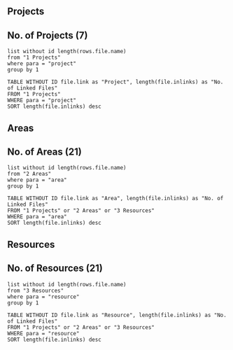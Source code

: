 ## Projects
## No. of Projects (7)
```dataview
list without id length(rows.file.name)
from "1 Projects"
where para = "project"
group by 1
```
```dataview
TABLE WITHOUT ID file.link as "Project", length(file.inlinks) as "No. of Linked Files"
FROM "1 Projects" 
WHERE para = "project"
SORT length(file.inlinks) desc
```

## Areas
## No. of Areas (21)
```dataview
list without id length(rows.file.name)
from "2 Areas"
where para = "area"
group by 1
```
```dataview
TABLE WITHOUT ID file.link as "Area", length(file.inlinks) as "No. of Linked Files"
FROM "1 Projects" or "2 Areas" or "3 Resources"
WHERE para = "area"
SORT length(file.inlinks) desc
```

## Resources
## No. of Resources (21)
```dataview
list without id length(rows.file.name)
from "3 Resources"
where para = "resource"
group by 1
```
```dataview
TABLE WITHOUT ID file.link as "Resource", length(file.inlinks) as "No. of Linked Files"
FROM "1 Projects" or "2 Areas" or "3 Resources"
WHERE para = "resource"
SORT length(file.inlinks) desc
```
